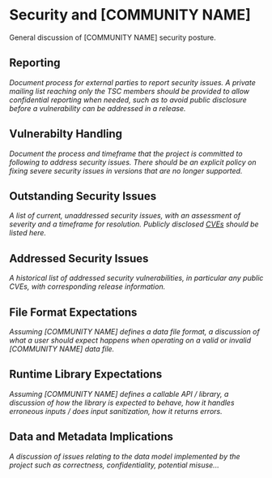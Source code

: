 <!-- SPDX-License-Identifier: CC-BY-4.0 -->
<!-- Copyright Copyright Contributors to the [COMMUNITY NAME] Project -->

# Security and [COMMUNITY NAME]

General discussion of [COMMUNITY NAME] security posture.

## Reporting

_Document process for external parties to report security issues. A private mailing list reaching only the TSC members should be provided to allow confidential reporting when needed, such as to avoid public disclosure before a vulnerability can be addressed in a release._

## Vulnerabilty Handling

_Document the process and timeframe that the project is committed to following to address security issues. There should be an explicit policy on fixing severe security issues in versions that are no longer supported._

## Outstanding Security Issues

_A list of current, unaddressed security issues, with an assessment of severity and a timeframe for resolution. Publicly disclosed [CVEs](https://cve.mitre.org/) should be listed here._

## Addressed Security Issues

_A historical list of addressed security vulnerabilities, in particular any public CVEs, with corresponding release information._

## File Format Expectations

_Assuming [COMMUNITY NAME] defines a data file format, a discussion of what a user should expect happens when operating on a valid or invalid [COMMUNITY NAME] data file._

## Runtime Library Expectations

_Assuming [COMMUNITY NAME] defines a callable API / library, a discussion of how the library is expected to behave, how it handles erroneous inputs / does input sanitization, how it returns errors._

## Data and Metadata Implications

_A discussion of issues relating to the data model implemented by the project such as correctness, confidentiality, potential misuse..._
